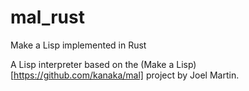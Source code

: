 # mal_rust
Make a Lisp implemented in Rust

A Lisp interpreter based on the (Make a Lisp)[https://github.com/kanaka/mal] project by Joel Martin.

